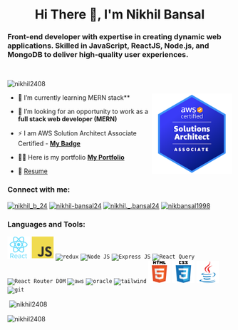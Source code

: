 <h1 align="center">Hi There 👋, I'm Nikhil Bansal</h1>
<h3>Front-end developer with expertise in creating dynamic
web applications. Skilled in JavaScript, ReactJS, Node.js,
and MongoDB to deliver high-quality user experiences.</h3>
<br>
<p align="left"> <img src="https://komarev.com/ghpvc/?username=nikhil2408&label=Profile%20views&color=0e75b6&style=flat" alt="nikhil2408" /> </p>

[<img align="right" alt="AWS SAA Badge" width="180px" src="https://github.com/Nikhil2408/Nikhil2408/blob/master/AWS_SAA_Badge.png"/>](https://www.credly.com/badges/d6c100fd-3f8a-4b2a-ac78-1fa9c84b7fd8)

- 🔭 I’m currently learning MERN stack**

- 👯 I’m looking for an opportunity to work as a **full stack web developer (MERN)**

- ⚡ I am AWS Solution Architect Associate Certified - **[My Badge](https://www.credly.com/badges/d6c100fd-3f8a-4b2a-ac78-1fa9c84b7fd8)**

- 👨‍💻 Here is my portfolio **[My Portfolio](https://nikhil-bansal.netlify.app)**

- 📄 [Resume](https://drive.google.com/file/d/1D33qgSNmT8cBf546Dpphkz_ekHhklYwl/view?usp=sharing)


<h3 align="left">Connect with me:</h3>
<p align="left">
<a href="https://twitter.com/nikhil_b_24" target="blank"><img align="center" src="https://raw.githubusercontent.com/rahuldkjain/github-profile-readme-generator/master/src/images/icons/Social/twitter.svg" alt="nikhil_b_24" height="30" width="40" /></a>
<a href="https://linkedin.com/in/nikhil-bansal24" target="blank"><img align="center" src="https://raw.githubusercontent.com/rahuldkjain/github-profile-readme-generator/master/src/images/icons/Social/linked-in-alt.svg" alt="nikhil-bansal24" height="30" width="40" /></a>
<a href="https://instagram.com/nikhil._.bansal24" target="blank"><img align="center" src="https://raw.githubusercontent.com/rahuldkjain/github-profile-readme-generator/master/src/images/icons/Social/instagram.svg" alt="nikhil._.bansal24" height="30" width="40" /></a>
<a href="https://www.hackerrank.com/nikbansal1998" target="blank"><img align="center" src="https://raw.githubusercontent.com/rahuldkjain/github-profile-readme-generator/master/src/images/icons/Social/hackerrank.svg" alt="nikbansal1998" height="30" width="40" /></a>
</p>

<h3 align="left">Languages and Tools:</h3>
<p align="left">

<code><img title="ReactJS" src="https://raw.githubusercontent.com/devicons/devicon/master/icons/react/react-original-wordmark.svg" alt="react" width="50" height="50"/></code>
<code><img title="JavaScript" src="https://raw.githubusercontent.com/devicons/devicon/master/icons/javascript/javascript-original.svg" alt="javascript" width="50" height="50"/></code>
<code><img title="Redux" src="https://static-00.iconduck.com/assets.00/redux-icon-2048x1945-ahvhunxp.png" alt="redux" width="50" height="50"/></code>
<code><img title="nodejs" src="https://w7.pngwing.com/pngs/452/24/png-transparent-js-logo-node-logos-and-brands-icon.png" alt="Node JS" width="50" height="50"/></code>
<code><img title="expressjs" src="https://w7.pngwing.com/pngs/846/87/png-transparent-mean-solution-stack-express-js-node-js-javascript-github-text-trademark-logo-thumbnail.png" alt="Express JS" width="50" height="50"/></code>
<code><img title="React Query" src="https://seeklogo.com/images/R/react-query-logo-1340EA4CE9-seeklogo.com.png" alt="React Query" width="50" height="50"/></code>
<code><img title="React Router DOM" src="https://www.svgrepo.com/show/354262/react-router.svg" alt="React Router DOM" width="50" height="50"/></code>
<code><img title="Amazon Web Services(AWS)" src="https://ezerus.com.au/wp-content/uploads/2019/05/aws-logo-aws-new-logo-album-on-imgur-ideas.png" alt="aws" width="50" height="50"/></code>
<code><img title="Oracle Database" src="https://pdjmaster.files.wordpress.com/2020/04/oracle-database.png" alt="oracle" width="50" height="50"/></code>
<code><img title="Tailwind CSS" src="https://www.vectorlogo.zone/logos/tailwindcss/tailwindcss-icon.svg" alt="tailwind" width="40" height="40"/></code>
<code><img title="HTML5" src="https://raw.githubusercontent.com/devicons/devicon/master/icons/html5/html5-original-wordmark.svg" alt="html5" width="50" height="50"/></code>
<code><img title="CSS3" src="https://raw.githubusercontent.com/devicons/devicon/master/icons/css3/css3-original-wordmark.svg" alt="css3" width="50" height="50"/></code>
<code><img title="Java" src="https://raw.githubusercontent.com/devicons/devicon/master/icons/java/java-original.svg" alt="java" width="50" height="50"/></code> 
<code><img title="Git" src="https://www.vectorlogo.zone/logos/git-scm/git-scm-icon.svg" alt="git" width="50" height="50"/></code>

</p>

<p>&nbsp;<img align="center" src="https://github-readme-stats.vercel.app/api?username=nikhil2408&show_icons=true&locale=en" alt="nikhil2408" /></p>

<p><img align="center" src="https://github-readme-streak-stats.herokuapp.com/?user=nikhil2408&" alt="nikhil2408" /></p>

